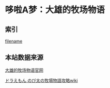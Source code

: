
# 哆啦A梦：大雄的牧场物语

## 索引

[filename](_sidebar.md ':include')

## 本站数据来源

[大雄的牧场物语官网](https://bd.bn-ent.net/)

[ドラえもん のび太の牧場物語攻略wiki](https://gameranbu.jp/doraboku/)
